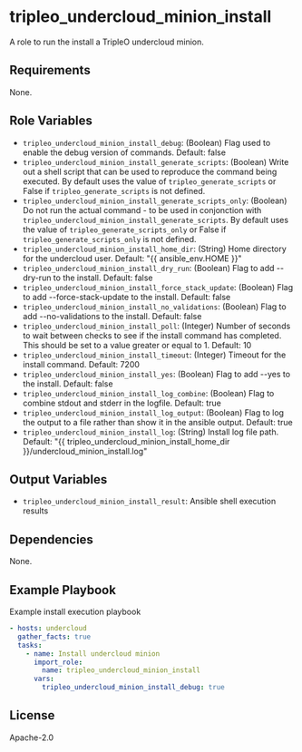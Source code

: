 tripleo_undercloud_minion_install
==========================

A role to run the install a TripleO undercloud minion.

Requirements
------------

None.

Role Variables
--------------

* `tripleo_undercloud_minion_install_debug`: (Boolean) Flag used to enable the debug version of commands. Default: false
* `tripleo_undercloud_minion_install_generate_scripts`: (Boolean) Write out a shell script that can be used to reproduce the command being executed. By default uses the value of `tripleo_generate_scripts` or False if `tripleo_generate_scripts` is not defined.
* `tripleo_undercloud_minion_install_generate_scripts_only`: (Boolean) Do not run the actual command - to be used in conjonction with `tripleo_undercloud_minion_install_generate_scripts`. By default uses the value of `tripleo_generate_scripts_only` or False if `tripleo_generate_scripts_only` is not defined.
* `tripleo_undercloud_minion_install_home_dir`: (String) Home directory for the undercloud user. Default: "{{ ansible_env.HOME }}"
* `tripleo_undercloud_minion_install_dry_run`: (Boolean) Flag to add --dry-run to the install. Default: false
* `tripleo_undercloud_minion_install_force_stack_update`: (Boolean) Flag to add --force-stack-update to the install. Default: false
* `tripleo_undercloud_minion_install_no_validations`: (Boolean) Flag to add --no-validations to the install. Default: false
* `tripleo_undercloud_minion_install_poll`: (Integer) Number of seconds to wait between checks to see if the install command has completed. This should be set to a value greater or equal to 1. Default: 10
* `tripleo_undercloud_minion_install_timeout`: (Integer) Timeout for the install command. Default: 7200
* `tripleo_undercloud_minion_install_yes`: (Boolean) Flag to add --yes to the install. Default: false
* `tripleo_undercloud_minion_install_log_combine`: (Boolean) Flag to combine stdout and stderr in the logfile. Default: true
* `tripleo_undercloud_minion_install_log_output`: (Boolean) Flag to log the output to a file rather than show it in the ansible output. Default: true
* `tripleo_undercloud_minion_install_log`: (String) Install log file path. Default: "{{ tripleo_undercloud_minion_install_home_dir }}/undercloud_minion_install.log"

Output Variables
----------------

* `tripleo_undercloud_minion_install_result`: Ansible shell execution results

Dependencies
------------

None.

Example Playbook
----------------

Example install execution playbook

```yaml
- hosts: undercloud
  gather_facts: true
  tasks:
    - name: Install undercloud minion
      import_role:
        name: tripleo_undercloud_minion_install
      vars:
        tripleo_undercloud_minion_install_debug: true
```

License
-------

Apache-2.0

